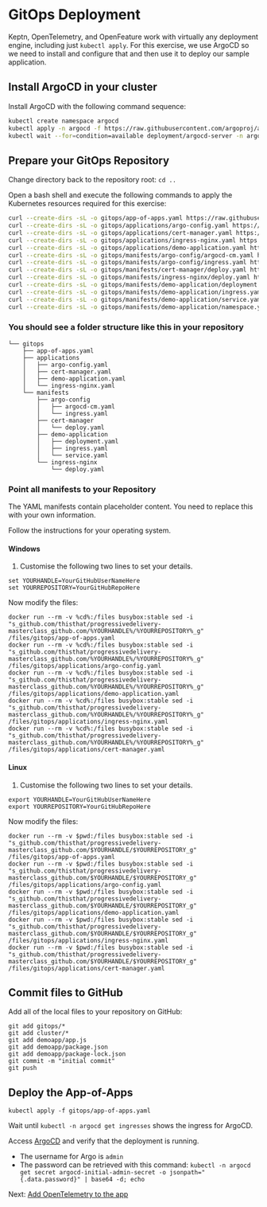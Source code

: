 # GitOps Deployment

Keptn, OpenTelemetry, and OpenFeature
work with virtually any deployment engine,
including just `kubectl apply`.
For this exercise, we use ArgoCD
so we need to install and configure that
and then use it to deploy our sample application.

## Install ArgoCD in your cluster

Install ArgoCD with the following command sequence:

```bash
kubectl create namespace argocd
kubectl apply -n argocd -f https://raw.githubusercontent.com/argoproj/argo-cd/stable/manifests/install.yaml
kubectl wait --for=condition=available deployment/argocd-server -n argocd --timeout=300s
```

## Prepare your GitOps Repository

Change directory back to the repository root: `cd ..`

Open a bash shell and execute the following commands
to apply the Kubernetes resources required for this exercise:

```bash
curl --create-dirs -sL -o gitops/app-of-apps.yaml https://raw.githubusercontent.com/thisthat/progressivedelivery-masterclass/main/gitops/app-of-apps.yaml
curl --create-dirs -sL -o gitops/applications/argo-config.yaml https://raw.githubusercontent.com/thisthat/progressivedelivery-masterclass/main/gitops/applications/argo-config.yaml
curl --create-dirs -sL -o gitops/applications/cert-manager.yaml https://raw.githubusercontent.com/thisthat/progressivedelivery-masterclass/main/gitops/applications/cert-manager.yaml
curl --create-dirs -sL -o gitops/applications/ingress-nginx.yaml https://raw.githubusercontent.com/thisthat/progressivedelivery-masterclass/main/gitops/applications/ingress-nginx.yaml
curl --create-dirs -sL -o gitops/applications/demo-application.yaml https://raw.githubusercontent.com/thisthat/progressivedelivery-masterclass/main/gitops/applications/demo-application.yaml
curl --create-dirs -sL -o gitops/manifests/argo-config/argocd-cm.yaml https://raw.githubusercontent.com/thisthat/progressivedelivery-masterclass/main/gitops/manifests/argo-config/argocd-cm.yaml
curl --create-dirs -sL -o gitops/manifests/argo-config/ingress.yaml https://raw.githubusercontent.com/thisthat/progressivedelivery-masterclass/main/gitops/manifests/argo-config/ingress.yaml
curl --create-dirs -sL -o gitops/manifests/cert-manager/deploy.yaml https://raw.githubusercontent.com/thisthat/progressivedelivery-masterclass/main/gitops/manifests/cert-manager/deploy.yaml
curl --create-dirs -sL -o gitops/manifests/ingress-nginx/deploy.yaml https://raw.githubusercontent.com/thisthat/progressivedelivery-masterclass/main/gitops/manifests/ingress-nginx/deploy.yaml
curl --create-dirs -sL -o gitops/manifests/demo-application/deployment.yaml https://raw.githubusercontent.com/thisthat/progressivedelivery-masterclass/main/gitops/manifests/demo-application/deployment.yaml
curl --create-dirs -sL -o gitops/manifests/demo-application/ingress.yaml https://raw.githubusercontent.com/thisthat/progressivedelivery-masterclass/main/gitops/manifests/demo-application/ingress.yaml
curl --create-dirs -sL -o gitops/manifests/demo-application/service.yaml https://raw.githubusercontent.com/thisthat/progressivedelivery-masterclass/main/gitops/manifests/demo-application/service.yaml
curl --create-dirs -sL -o gitops/manifests/demo-application/namespace.yaml https://raw.githubusercontent.com/thisthat/progressivedelivery-masterclass/main/gitops/manifests/demo-application/namespace.yaml
```


###  You should see a folder structure like this in your repository
```
└── gitops
    ├── app-of-apps.yaml
    ├── applications
    │   ├── argo-config.yaml
    │   ├── cert-manager.yaml
    │   ├── demo-application.yaml
    │   └── ingress-nginx.yaml
    └── manifests
        ├── argo-config
        │   ├── argocd-cm.yaml
        │   └── ingress.yaml
        ├── cert-manager
        │   └── deploy.yaml
        ├── demo-application
        │   ├── deployment.yaml
        │   ├── ingress.yaml
        │   └── service.yaml
        └── ingress-nginx
            └── deploy.yaml
```

### Point all manifests to your Repository

The YAML manifests contain placeholder content. You need to replace this with your own information.

Follow the instructions for your operating system.

#### Windows

1. Customise the following two lines to set your details.

```
set YOURHANDLE=YourGitHubUserNameHere
set YOURREPOSITORY=YourGitHubRepoHere
```

Now modify the files:
```
docker run --rm -v %cd%:/files busybox:stable sed -i "s_github.com/thisthat/progressivedelivery-masterclass_github.com/%YOURHANDLE%/%YOURREPOSITORY%_g" /files/gitops/app-of-apps.yaml
docker run --rm -v %cd%:/files busybox:stable sed -i "s_github.com/thisthat/progressivedelivery-masterclass_github.com/%YOURHANDLE%/%YOURREPOSITORY%_g" /files/gitops/applications/argo-config.yaml
docker run --rm -v %cd%:/files busybox:stable sed -i "s_github.com/thisthat/progressivedelivery-masterclass_github.com/%YOURHANDLE%/%YOURREPOSITORY%_g" /files/gitops/applications/demo-application.yaml
docker run --rm -v %cd%:/files busybox:stable sed -i "s_github.com/thisthat/progressivedelivery-masterclass_github.com/%YOURHANDLE%/%YOURREPOSITORY%_g" /files/gitops/applications/ingress-nginx.yaml
docker run --rm -v %cd%:/files busybox:stable sed -i "s_github.com/thisthat/progressivedelivery-masterclass_github.com/%YOURHANDLE%/%YOURREPOSITORY%_g" /files/gitops/applications/cert-manager.yaml
```

#### Linux

1. Customise the following two lines to set your details.

```
export YOURHANDLE=YourGitHubUserNameHere
export YOURREPOSITORY=YourGitHubRepoHere
```

Now modify the files:
```
docker run --rm -v $pwd:/files busybox:stable sed -i "s_github.com/thisthat/progressivedelivery-masterclass_github.com/$YOURHANDLE/$YOURREPOSITORY_g" /files/gitops/app-of-apps.yaml
docker run --rm -v $pwd:/files busybox:stable sed -i "s_github.com/thisthat/progressivedelivery-masterclass_github.com/$YOURHANDLE/$YOURREPOSITORY_g" /files/gitops/applications/argo-config.yaml
docker run --rm -v $pwd:/files busybox:stable sed -i "s_github.com/thisthat/progressivedelivery-masterclass_github.com/$YOURHANDLE/$YOURREPOSITORY_g" /files/gitops/applications/demo-application.yaml
docker run --rm -v $pwd:/files busybox:stable sed -i "s_github.com/thisthat/progressivedelivery-masterclass_github.com/$YOURHANDLE/$YOURREPOSITORY_g" /files/gitops/applications/ingress-nginx.yaml
docker run --rm -v $pwd:/files busybox:stable sed -i "s_github.com/thisthat/progressivedelivery-masterclass_github.com/$YOURHANDLE/$YOURREPOSITORY_g" /files/gitops/applications/cert-manager.yaml
```

## Commit files to GitHub

Add all of the local files to your repository on GitHub:

```
git add gitops/*
git add cluster/*
git add demoapp/app.js
git add demoapp/package.json
git add demoapp/package-lock.json
git commit -m "initial commit"
git push
```

## Deploy the App-of-Apps

```
kubectl apply -f gitops/app-of-apps.yaml
```

Wait until `kubectl -n argocd get ingresses` shows the ingress for ArgoCD.

Access [ArgoCD](http://argocd.127.0.0.1.nip.io) and verify that the deployment is running.

- The username for Argo is `admin`
- The password can be retrieved with this command: `kubectl -n argocd get secret argocd-initial-admin-secret -o jsonpath="{.data.password}" | base64 -d; echo`


Next: [Add OpenTelemetry to the app](opentelemetry.md)
